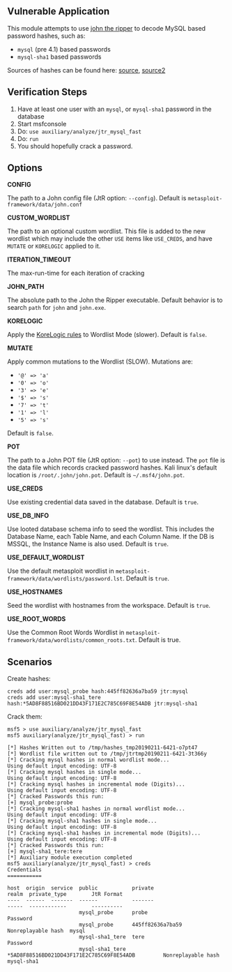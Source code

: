 ## Vulnerable Application

  This module attempts to use [john the ripper](https://www.openwall.com/john/) to decode MySQL
  based password hashes, such as:

  * `mysql` (pre 4.1) based passwords
  * `mysql-sha1` based passwords

  Sources of hashes can be found here:
  [source](https://openwall.info/wiki/john/sample-hashes), [source2](http://pentestmonkey.net/cheat-sheet/john-the-ripper-hash-formats)

## Verification Steps

  1. Have at least one user with an `mysql`, or `mysql-sha1` password in the database
  2. Start msfconsole
  3. Do: ```use auxiliary/analyze/jtr_mysql_fast```
  4. Do: ```run```
  5. You should hopefully crack a password.

## Options


   **CONFIG**

   The path to a John config file (JtR option: `--config`).  Default is `metasploit-framework/data/john.conf`

   **CUSTOM_WORDLIST**

   The path to an optional custom wordlist.  This file is added to the new wordlist which may include the other
   `USE` items like `USE_CREDS`, and have `MUTATE` or `KORELOGIC` applied to it.

   **ITERATION_TIMEOUT**

   The max-run-time for each iteration of cracking

   **JOHN_PATH**

   The absolute path to the John the Ripper executable.  Default behavior is to search `path` for
   `john` and `john.exe`.

   **KORELOGIC**

   Apply the [KoreLogic rules](http://contest-2010.korelogic.com/rules.html) to Wordlist Mode (slower).
   Default is `false`.

   **MUTATE**

   Apply common mutations to the Wordlist (SLOW).  Mutations are:

   * `'@' => 'a'`
   * `'0' => 'o'`
   * `'3' => 'e'`
   * `'$' => 's'`
   * `'7' => 't'`
   * `'1' => 'l'`
   * `'5' => 's'`

   Default is `false`.

   **POT**

   The path to a John POT file (JtR option: `--pot`) to use instead.  The `pot` file is the data file which
   records cracked password hashes.  Kali linux's default location is `/root/.john/john.pot`.
   Default is `~/.msf4/john.pot`.

   **USE_CREDS**

   Use existing credential data saved in the database.  Default is `true`.

   **USE_DB_INFO**

   Use looted database schema info to seed the wordlist.  This includes the Database Name, each Table Name,
   and each Column Name.  If the DB is MSSQL, the Instance Name is also used.  Default is `true`.

   **USE_DEFAULT_WORDLIST**

   Use the default metasploit wordlist in `metasploit-framework/data/wordlists/password.lst`.  Default is
   `true`.

   **USE_HOSTNAMES**

   Seed the wordlist with hostnames from the workspace.  Default is `true`.

   **USE_ROOT_WORDS**

   Use the Common Root Words Wordlist in `metasploit-framework/data/wordlists/common_roots.txt`.  Default
   is true.

## Scenarios

Create hashes:

```
creds add user:mysql_probe hash:445ff82636a7ba59 jtr:mysql
creds add user:mysql-sha1_tere hash:*5AD8F88516BD021DD43F171E2C785C69F8E54ADB jtr:mysql-sha1
```

Crack them:

```
msf5 > use auxiliary/analyze/jtr_mysql_fast 
msf5 auxiliary(analyze/jtr_mysql_fast) > run

[*] Hashes Written out to /tmp/hashes_tmp20190211-6421-o7pt47
[*] Wordlist file written out to /tmp/jtrtmp20190211-6421-3t366y
[*] Cracking mysql hashes in normal wordlist mode...
Using default input encoding: UTF-8
[*] Cracking mysql hashes in single mode...
Using default input encoding: UTF-8
[*] Cracking mysql hashes in incremental mode (Digits)...
Using default input encoding: UTF-8
[*] Cracked Passwords this run:
[+] mysql_probe:probe
[*] Cracking mysql-sha1 hashes in normal wordlist mode...
Using default input encoding: UTF-8
[*] Cracking mysql-sha1 hashes in single mode...
Using default input encoding: UTF-8
[*] Cracking mysql-sha1 hashes in incremental mode (Digits)...
Using default input encoding: UTF-8
[*] Cracked Passwords this run:
[+] mysql-sha1_tere:tere
[*] Auxiliary module execution completed
msf5 auxiliary(analyze/jtr_mysql_fast) > creds
Credentials
===========

host  origin  service  public           private                                    realm  private_type        JtR Format
----  ------  -------  ------           -------                                    -----  ------------        ----------
                       mysql_probe      probe                                             Password            
                       mysql_probe      445ff82636a7ba59                                  Nonreplayable hash  mysql
                       mysql-sha1_tere  tere                                              Password            
                       mysql-sha1_tere  *5AD8F88516BD021DD43F171E2C785C69F8E54ADB         Nonreplayable hash  mysql-sha1

```
